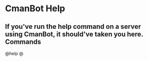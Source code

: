 # CmanBot Help
If you've run the help command on a server using CmanBot, it should've taken you here.
Commands
--------------------------------
@help
@
